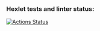 ### Hexlet tests and linter status:
[![Actions Status](https://github.com/7shar6/python-project-lvl1/workflows/hexlet-check/badge.svg)](https://github.com/7shar6/python-project-lvl1/actions)
